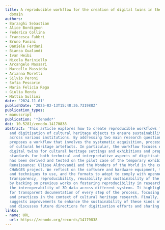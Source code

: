 ```yaml
---
title: A reproducible workflow for the creation of digital twins in the cultural heritage
  domain
authors:
- Barzaghi Sebastian
- Alice Bordignon
- Federica Collina
- Francesca Fabbri
- Bruno Fanini
- Daniele Ferdani
- Bianca Gualandi
- Ivan Heibi
- Nicola Mariniello
- Arcangelo Massari
- Marcello Massidda
- Arianna Moretti
- Silvio Peroni
- Sofia Pescarin
- Maria Felicia Rega
- Giulia Renda
- Mattia Sullini
date: '2024-11-01'
publishDate: '2025-02-13T15:40:36.731988Z'
publication_types:
- manuscript
publication: '*Zenodo*'
doi: 10.5281/zenodo.14170838
abstract: 'This article explores how to create reproducible workflows for the 3D acquisition
  and digitisation of cultural heritage objects to ensure sustainability and reusability
  across various institutions. By addressing two main research questions, the paper
  proposes a workflow that involves the systematic acquisition, processing, and digitisation
  of cultural heritage artefacts. In particular, the workflow focuses on developing
  digital twins for cultural heritage settings and exhibitions and proposes baseline
  standards for both technical and interpretative aspects of digitisation. The workflow
  has been derived and tested on the pilot case of the temporary exhibition The Other
  Renaissance: Ulisse Aldrovandi and the Wonders of the World in the context of the
  CHANGES project. We reflect on the software and hardware equipment, the procedures
  and techniques to use, and the formats to adopt to comply with openness, accessibility,
  transparency, reproducibility, reusability and sustainability of the research workflow
  by backing on previous works on fostering reproducibility in research and improving
  the interoperability of 3D data across different systems. It highlights the necessity
  for transparent documentation of every step of the process, focusing on accountability
  and practices in the context of cultural heritage research. Finally, the article
  suggests improvements to enhance the sustainability of these kinds of workflows
  and discusses future directions for digitisation efforts and sharing research practices.'
links:
- name: URL
  url: https://zenodo.org/records/14170838
---
```

